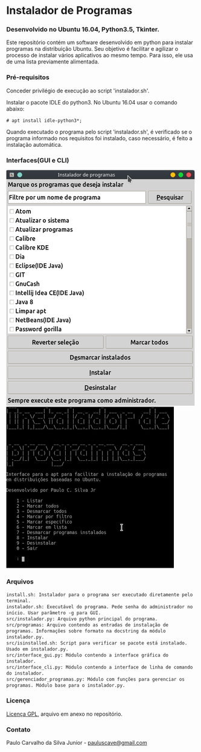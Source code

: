# Instalador de Programas
### Desenvolvido no Ubuntu 16.04, Python3.5, Tkinter.

Este repositório contém um software desenvolvido em python para instalar programas na distribuição Ubuntu. Seu objetivo é facilitar e agilizar o processo de instalar vários aplicativos ao mesmo tempo. Para isso, ele usa de uma lista previamente alimentada.

### Pré-requisitos
Conceder privilégio de execução ao script 'instalador.sh'.

Instalar o pacote IDLE do python3. No Ubuntu 16.04 usar o comando abaixo:
```
# apt install idle-python3*;
```
Quando executado o programa pelo script 'instalador.sh', é verificado se o programa informado nos requisitos foi instalado, caso necessário, é feito a instalação automática.

### Interfaces(GUI e CLI)

<p align=""center>
    <img alt="Interface gráfica" src="https://github.com/paulocsilvajr/instalador-programas/blob/master/gui.png">
    <img alt="Interface gráfica" src="https://github.com/paulocsilvajr/instalador-programas/blob/master/cli.png">
</p>

### Arquivos

```
install.sh: Instalador para o programa ser executado diretamente pelo terminal.
instalador.sh: Executável do programa. Pede senha do administrador no início. Usar parâmetro -g para GUI.
src/instalador.py: Arquivo python principal do programa.
src/programas: Arquivo contendo as entradas de instalação de programas. Informações sobre formato na docstring da módulo instalador.py.
src/isinstalled.sh: Script para verificar se pacote está instalado. Usado em instalador.py.
src/interface_gui.py: Módulo contendo a interface gráfica do instalador.
src/interface_cli.py: Módulo contendo a interface de linha de comando do instalador.
src/gerenciador_programas.py: Módulo com funções para gerenciar os programas. Módulo base para o instalador.py.
```

### Licença

[Licença GPL](https://github.com/paulocsilvajr/instalador-programas/blob/master/license_gpl.txt), arquivo em anexo no repositório.

### Contato

Paulo Carvalho da Silva Junior - pauluscave@gmail.com
